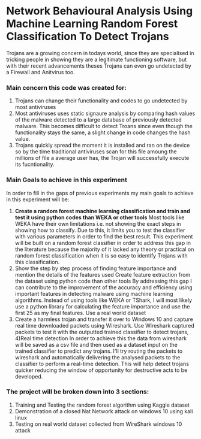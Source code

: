 # Network Behavioural Analysis Using Machine Learning Random Forest Classification To Detect Trojans

Trojans are a growing concern in todays world, since they are specialised in tricking people in showing they are a legitimate functioning software, but with their recent advancements theses Trojans can even go undetected by a Firewall and Anitvirus too.

### Main concern this code was created for: 
1) Trojans can change their functionality and codes to go undetected by most antiviruses
2) Most antiviruses uses static signaure analysis by comparing hash values of the malware detected to a large database of previously detected malware. This becomes difficult to detect Troans since even though the functionality stays the same, a slight change in code changes the hash value.
3) Trojans quickly spread the moment it is installed and ran on the device so by the time traditional antiviruses scan for this file amoung the millions of file a average user has, the Trojan will successfully execute its fucntionality.

### Main Goals to achieve in this experiment
In order to fill in the gaps of previous experiments my main goals to achieve in this experiment will be:
1) **Create a random forest machine learning classification and train and test it using python codes than WEKA or other tools**
  Most tools like WEKA have their own limitations i.e. not showing the exact steps in showing how to classify. Due to this, it limits you   to test the classifier with various parameters in order to find the best result. This experiment will be built on a random forest         classifier in order to address this gap in the literature because the majority of it lacked any theory or practical on random forest      classification when it is so easy to identify Trojans with this classification.
2) Show the step by step process of finding feature importance and mention the details of the features used
Create feature extraction from the dataset using python code than other tools 
By addressing this gap I can contribute to the improvement of the accuracy and efficiency using important features in detecting malware using machine learning algorithms. Instead of using tools like WEKA or TShark, I will most likely use a python library for calculating the feature importance and use the first 25 as my final features.
Use a real world dataset
3) Create a harmless trojan and transfer it over to Windows 10 and capture real time downloaded packets using Wireshark.
Use Wireshark captured packets to test it with the outputted trained classifier to detect trojans, 
4)Real time detection
In order to achieve this the data from wireshark will be saved as a csv file and then used as a dataset input on the trained classifier to predict any trojans. I'll try routing the packets to wireshark and automatically delivering the analysed packets to the classifier to perform a real-time detection. This will help detect trojans quicker reducing the window of opportunity for destructive acts to be developed.


### The project will be broken down into 3 sections:
1) Training and Testing the random forest algorithm using Kaggle dataset
2) Demonstration of a closed Nat Network attack on windows 10 using kali linux
3) Testing on real world dataset collected from WireShark windows 10 attack 
